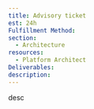 ```yaml
---
title: Advisory ticket
est: 24h
Fulfillment Method: 
section:
  - Architecture
resources:
  - Platform Architect
Deliverables:  
description: 
---
```


desc
